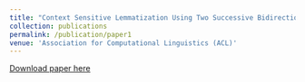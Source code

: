 ```yaml
---
title: "Context Sensitive Lemmatization Using Two Successive Bidirectional Gated Recurrent Networks"
collection: publications
permalink: /publication/paper1
venue: 'Association for Computational Linguistics (ACL)'
---
```

[Download paper here](http://www.aclweb.org/anthology/P17-1136)

